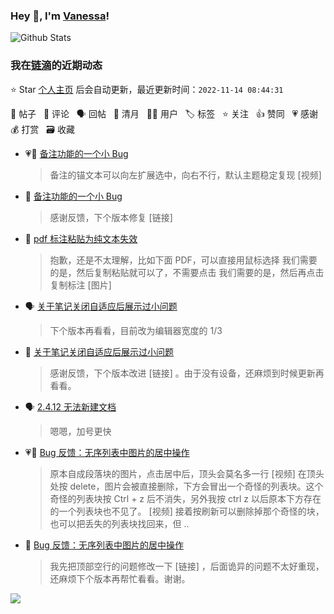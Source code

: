 ### Hey 👋, I'm [Vanessa](http://vanessa.b3log.org/)!

![Github Stats](https://github-readme-stats.vercel.app/api?username=Vanessa219&show_icons=true)

<!--events start -->

### 我在[链滴](https://ld246.com)的近期动态

⭐️ Star [个人主页](https://github.com/Vanessa219/Vanessa219) 后会自动更新，最近更新时间：`2022-11-14 08:44:31`

📝 帖子 &nbsp; 💬 评论 &nbsp; 🗣 回帖 &nbsp; 🌙 清月 &nbsp; 👨‍💻 用户 &nbsp; 🏷️ 标签 &nbsp; ⭐️ 关注 &nbsp; 👍 赞同 &nbsp; 💗 感谢 &nbsp; 💰 打赏 &nbsp; 🗃 收藏

* 💗📝 [备注功能的一个小 Bug](https://ld246.com/article/1668345334275)

  > 备注的锚文本可以向左扩展选中，向右不行，默认主题稳定复现 [视频]
* 💬 [备注功能的一个小 Bug](https://ld246.com/article/1668345334275/comment/1668346838110#comments)

  > 感谢反馈，下个版本修复 [链接]
* 💬 [pdf 标注粘贴为纯文本失效](https://ld246.com/article/1667981270832/comment/1668345065057#comments)

  > 抱歉，还是不太理解，比如下面 PDF，可以直接用鼠标选择 我们需要的是，然后复制粘贴就可以了，不需要点击 我们需要的是，然后再点击复制标注 [图片]
* 🗣 [关于笔记关闭自适应后展示过小问题](https://ld246.com/article/1668266637363/comment/1668272215403#comments)

  > 下个版本再看看，目前改为编辑器宽度的 1/3
* 💬 [关于笔记关闭自适应后展示过小问题](https://ld246.com/article/1668266637363/comment/1668268466765#comments)

  > 感谢反馈，下个版本改进 [链接] 。由于没有设备，还麻烦到时候更新再看看。
* 🗣 [2.4.12 无法新建文档](https://ld246.com/article/1668257512846/comment/1668261787286#comments)

  > 嗯嗯，加号更快
* 💗📝 [Bug 反馈：无序列表中图片的居中操作](https://ld246.com/article/1668235720913)

  > 原本自成段落块的图片，点击居中后，顶头会莫名多一行 [视频] 在顶头处按 delete，图片会被直接删除，下方会冒出一个奇怪的列表块。这个奇怪的列表块按 Ctrl + z 后不消失，另外我按 ctrl z 以后原本下方存在的一个列表块也不见了。 [视频] 接着按刷新可以删除掉那个奇怪的块，也可以把丢失的列表块找回来，但 ..
* 💬 [Bug 反馈：无序列表中图片的居中操作](https://ld246.com/article/1668235720913/comment/1668257417601#comments)

  > 我先把顶部空行的问题修改一下 [链接] ，后面诡异的问题不太好重现，还麻烦下个版本再帮忙看看。谢谢。


<!--events end -->

<a title="Hits" target="_blank" href="https://github.com/Vanessa219/Vanessa219"><img src="https://hits.b3log.org/Vanessa219/Vanessa219.svg"></a>
